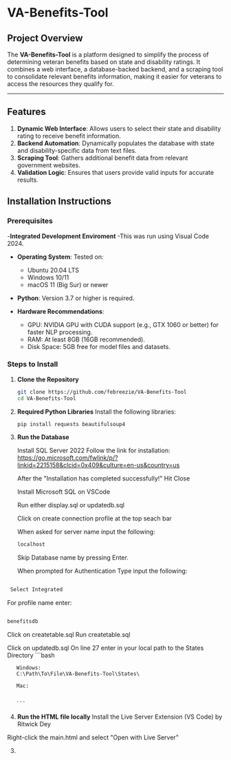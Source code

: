 # VA-Benefits-Tool

## Project Overview

The **VA-Benefits-Tool** is a platform designed to simplify the process of determining veteran benefits based on state and disability ratings. It combines a web interface, a database-backed backend, and a scraping tool to consolidate relevant benefits information, making it easier for veterans to access the resources they qualify for.

---

## Features

1. **Dynamic Web Interface**: Allows users to select their state and disability rating to receive benefit information.
2. **Backend Automation**: Dynamically populates the database with state and disability-specific data from text files.
3. **Scraping Tool**: Gathers additional benefit data from relevant government websites.
4. **Validation Logic**: Ensures that users provide valid inputs for accurate results.



## Installation Instructions

### Prerequisites

-**Integrated Development Enviroment**
  -This was run using Visual Code 2024.

- **Operating System**: Tested on:
  - Ubuntu 20.04 LTS
  - Windows 10/11
  - macOS 11 (Big Sur) or newer

- **Python**: Version 3.7 or higher is required.

- **Hardware Recommendations**:
  - GPU: NVIDIA GPU with CUDA support (e.g., GTX 1060 or better) for faster NLP processing.
  - RAM: At least 8GB (16GB recommended).
  - Disk Space: 5GB free for model files and datasets.


### Steps to Install

1. **Clone the Repository**
   ```bash
   git clone https://github.com/febreezie/VA-Benefits-Tool
   cd VA-Benefits-Tool

2. **Required Python Libraries**
   Install the following libraries:
   ```bash
   pip install requests beautifulsoup4

3. **Run the Database**

  
   Install SQL Server 2022
      Follow the link for installation:
      https://go.microsoft.com/fwlink/p/?linkid=2215158&clcid=0x409&culture=en-us&country=us 

      After the "Installation has completed successfully!"
      Hit Close


   Install Microsoft SQL on VSCode

   Run either display.sql or updatedb.sql 

   Click on create connection profile at the top seach bar

   When asked for server name input the following:

   ```bash
   localhost
   ```

   Skip Database name by pressing Enter.

   When prompted for Authentication Type input the following:
   
  ```bash

   Select Integrated

   ```

   For profile name enter:

   ```bash

   benefitsdb

   ```
   Click on createtable.sql
   Run createtable.sql

   Click on updatedb.sql
       On line 27 enter in your local path to the States Directory
       ```bash
       
       Windows: 
       C:\Path\To\File\VA-Benefits-Tool\States\

       Mac: 
       

       ```








   
  
  









4. **Run the HTML file locally**
  Install the Live Server Extension (VS Code) by Ritwick Dey

  Right-click the main.html and select "Open with Live Server"

  
3. 
